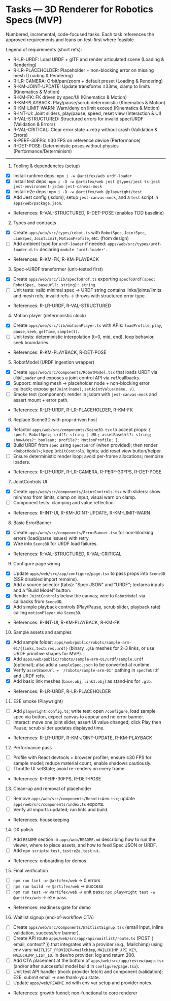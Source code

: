 # Tasks — 3D Renderer for Robotics Specs (MVP)

Numbered, incremental, code-focused tasks. Each task references the approved requirements and leans on test-first where feasible.

Legend of requirements (short refs):
- R-LR-URDF: Load URDF + glTF and render articulated scene (Loading & Rendering)
- R-LR-PLACEHOLDER: Placeholder + non-blocking error on missing mesh (Loading & Rendering)
- R-LR-CAMERA: Orbit/pan/zoom + default preset (Loading & Rendering)
- R-KM-JOINT-UPDATE: Update transforms ≤33ms, clamp to limits (Kinematics & Motion)
- R-KM-FK: FK driven by spec/UI (Kinematics & Motion)
- R-KM-PLAYBACK: Play/pause/scrub deterministic (Kinematics & Motion)
- R-KM-LIMIT-WARN: Warn/deny on limit exceed (Kinematics & Motion)
- R-INT-UI: Joint sliders, play/pause, speed, reset view (Interaction & UI)
- R-VAL-STRUCTURED: Structured errors for invalid spec/URDF (Validation & Errors)
- R-VAL-CRITICAL: Clear error state + retry without crash (Validation & Errors)
- R-PERF-30FPS: ≥30 FPS on reference device (Performance)
- R-DET-POSE: Deterministic poses without physics (Performance/Determinism)

---

1) Tooling & dependencies (setup)
- [x] Install runtime deps: `npm i -w @artifex/web urdf-loader`
- [x] Install test deps: `npm i -D -w @artifex/web jest @types/jest ts-jest jest-environment-jsdom jest-canvas-mock`
- [x] Install e2e deps: `npm i -D -w @artifex/web @playwright/test`
- [x] Add Jest config (jsdom), setup `jest-canvas-mock`, and a `test` script in `apps/web/package.json`.
- References: R-VAL-STRUCTURED, R-DET-POSE (enables TDD baseline)

2) Types and contracts
- [x] Create `apps/web/src/types/robot.ts` with `RobotSpec`, `JointSpec`, `LinkSpec`, `JointLimit`, `MotionProfile`, etc. (from design)
- [ ] Add ambient type for `urdf-loader` if needed: `apps/web/src/types/urdf-loader.d.ts` declaring `module 'urdf-loader'`.
- References: R-KM-FK, R-KM-PLAYBACK

3) Spec→URDF transformer (unit-tested first)
- [x] Create `apps/web/src/lib/specToUrdf.ts` exporting `specToUrdf(spec: RobotSpec, baseUrl?: string): string`.
- [ ] Unit tests: valid minimal spec → URDF string contains links/joints/limits and mesh refs; invalid refs → throws with structured error type.
- References: R-LR-URDF, R-VAL-STRUCTURED

4) Motion player (deterministic clock)
- [x] Create `apps/web/src/lib/motionPlayer.ts` with APIs: `loadProfile`, `play`, `pause`, `seek`, `getTime`, `sample(t)`.
- [ ] Unit tests: deterministic interpolation (t=0, mid, end), loop behavior, seek boundaries.
- References: R-KM-PLAYBACK, R-DET-POSE

5) RobotModel (URDF ingestion wrapper)
- [x] Create `apps/web/src/components/RobotModel.tsx` that loads URDF via `URDFLoader` and exposes a joint control API via `ref`/callbacks.
- [x] Support: missing mesh → placeholder node + non-blocking error callback; expose `getJoint(name)`, `setJointValue(name, v)`.
- [ ] Smoke test (component): render in jsdom with `jest-canvas-mock` and assert mount + error path.
- References: R-LR-URDF, R-LR-PLACEHOLDER, R-KM-FK

6) Replace Scene3D with prop-driven host
- [x] Refactor `apps/web/src/components/Scene3D.tsx` to accept props: `{ spec?: RobotSpec; urdf?: string | URL; assetBaseUrl?: string; showAxes?: boolean; profile?: MotionProfile; }`.
- [x] Build URDF from `spec` using `specToUrdf` (when provided); then render `<RobotModel>`; keep `OrbitControls`, lights; add reset view button/helper.
- [ ] Ensure deterministic render loop; avoid per-frame allocations; memoize loaders.
- References: R-LR-URDF, R-LR-CAMERA, R-PERF-30FPS, R-DET-POSE

7) JointControls UI
- [x] Create `apps/web/src/components/JointControls.tsx` with sliders: show min/max from limits, clamp on input, visual warn on clamp.
- [ ] Component tests: clamping and value reflection.
- References: R-INT-UI, R-KM-JOINT-UPDATE, R-KM-LIMIT-WARN

8) Basic ErrorBanner
- [x] Create `apps/web/src/components/ErrorBanner.tsx` for non-blocking errors (load/parse issues) with retry.
- [x] Wire into `Scene3D` for URDF load failures.
- References: R-VAL-STRUCTURED, R-VAL-CRITICAL

 9) Configure page wiring
- [x] Update `apps/web/src/app/configure/page.tsx` to pass props into `Scene3D` (SSR disabled import remains).
- [x] Add a source selector (tabs): "Spec JSON" and "URDF"; textarea inputs and a "Build Model" button.
- [x] Render `JointControls` below the canvas; wire to `RobotModel` via callbacks from `Scene3D`.
 - [x] Add simple playback controls (Play/Pause, scrub slider, playback rate) calling `motionPlayer` via `Scene3D`.
- References: R-INT-UI, R-KM-PLAYBACK, R-KM-FK

10) Sample assets and samples
- [x] Add sample folder: `apps/web/public/robots/sample-arm-01/{links,textures,urdf}` (binary `.glb` meshes for 2–3 links, or use URDF primitive shapes for MVP).
- [x] Add `apps/web/public/robots/sample-arm-01/urdf/sample.urdf` (optional); also add a `sampleSpec.json` to be converted at runtime.
- [x] Verify `assetBaseUrl = '/robots/sample-arm-01'` pathing in `specToUrdf` and URDF refs.
- [x] Add basic link meshes (`base.obj`, `link1.obj`) as stand-ins for `.glb`.
- References: R-LR-URDF, R-LR-PLACEHOLDER

11) E2E smoke (Playwright)
- [ ] Add `playwright.config.ts`; write test: open `/configure`, load sample spec via button, expect canvas to appear and no error banner.
- [ ] Interact: move one joint slider, assert UI value changed; click Play then Pause; scrub slider updates displayed time.
- References: R-LR-URDF, R-KM-JOINT-UPDATE, R-KM-PLAYBACK

12) Performance pass
- [ ] Profile with React devtools + browser profiler; ensure ≥30 FPS for sample model; reduce material count, enable shadows cautiously.
- [ ] Throttle UI setState; avoid re-renders on every frame.
- References: R-PERF-30FPS, R-DET-POSE

13) Clean-up and removal of placeholder
- [ ] Remove `apps/web/src/components/RoboticArm.tsx`; update `apps/web/src/components/index.ts` exports.
- [ ] Verify all imports updated; run lints and build.
- References: housekeeping

14) DX polish
- [ ] Add `README` section in `apps/web/README.md` describing how to run the viewer, where to place assets, and how to feed Spec JSON or URDF.
- [ ] Add `npm scripts`: `test`, `test:e2e`, `test:ui`.
- References: onboarding for demos

15) Final verification
- [ ] `npm run lint -w @artifex/web` → 0 errors
- [ ] `npm run build -w @artifex/web` → success
- [ ] `npm run test -w @artifex/web` → unit pass; `npx playwright test -w @artifex/web` → e2e pass
- References: readiness gate for demo

16) Waitlist signup (end-of-workflow CTA)
- [ ] Create `apps/web/src/components/WaitlistSignup.tsx` (email input, inline validation, success/err banner).
- [ ] Create API route `apps/web/src/app/api/waitlist/route.ts` (POST { email, context? }) that integrates with a provider (e.g., Mailchimp) using env vars: `WAITLIST_PROVIDER=mailchimp`, `MAILCHIMP_API_KEY`, `MAILCHIMP_LIST_ID`. In dev/no provider: log and return 200.
- [ ] Add CTA placement at the bottom of `apps/web/src/app/review/page.tsx` (and/or after successful model build in `configure/page.tsx`).
- [ ] Unit test API handler (mock provider fetch) and component (validation); E2E: submit email → see thank-you state.
- [ ] Update `apps/web/README.md` with env var setup and provider notes.
- References: growth funnel; non-functional to core renderer
